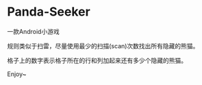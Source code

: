 # Panda-Seeker
一款Android小游戏

规则类似于扫雷，尽量使用最少的扫描(scan)次数找出所有隐藏的熊猫。

格子上的数字表示格子所在的行和列加起来还有多少个隐藏的熊猫。

Enjoy~
